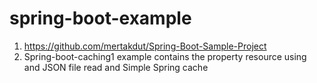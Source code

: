 # spring-boot-example


1. https://github.com/mertakdut/Spring-Boot-Sample-Project
2. Spring-boot-caching1 example contains the property resource using and JSON file read and Simple Spring cache
